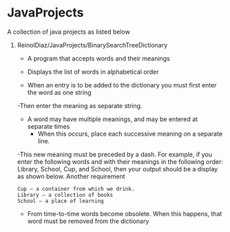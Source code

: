 # JavaProjects
A collection of java projects as listed below

1)  ReinolDiaz/JavaProjects/BinarySearchTreeDictionary

    - A program that accepts words and their meanings

    - Displays the list of words in alphabetical order   

    - When an entry is to be added to the dictionary you must first enter the word as one string

    -Then enter the meaning as separate string. 

    - A word may have multiple meanings, and may be entered at separate times 
        - When this occurs, place each successive meaning on a separate line. 

    -This new meaning must be preceded  by  a  dash.  For  example,  if  you  enter  the  following  words  and  with  their meanings in the following order: 
        Library, School, Cup, and School, then your output should be a display as shown below. Another requirement 

        Cup – a container from which we drink.
        Library – a collection of books
        School – a place of learning

    - From time-to-time words become obsolete. When this happens, that word must be removed from the dictionary
